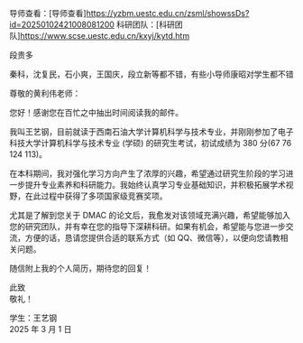 
导师查看：[导师查看]https://yzbm.uestc.edu.cn/zsml/showssDs?id=20250102421008081200
科研团队：[科研团队]https://www.scse.uestc.edu.cn/kxyj/kytd.htm

段贵多

秦科，沈复民，石小爽，王国庆，段立新等都不错，有些小导师康昭对学生都不错

尊敬的黄利伟老师：  
  
您好！感谢您在百忙之中抽出时间阅读我的邮件。  
  
我叫王艺钢，目前就读于西南石油大学计算机科学与技术专业，并刚刚参加了电子科技大学计算机科学与技术专业 (学硕) 的研究生考试，初试成绩为 380 分(67 76 124 113)。  
  
在本科期间，我对强化学习方向产生了浓厚的兴趣，希望通过研究生阶段的学习进一步提升专业素养和科研能力。我始终认真学习专业基础知识，并积极拓展学术视野，在此过程中获得了多项国家级竞赛奖项。  
  
尤其是了解到您关于 DMAC 的论文后，我愈发对该领域充满兴趣，希望能够加入您的研究团队，并有幸在您的指导下深耕科研。如果有机会，希望能与您进一步交流，方便的话，恳请您提供合适的联系方式（如 QQ、微信等），以便向您请教相关问题。  
  
随信附上我的个人简历，期待您的回复！    
  
此致    
敬礼！  
  
学生：王艺钢  
2025 年 3 月 1 日
